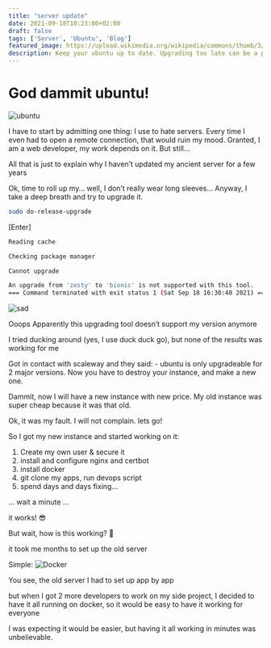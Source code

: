 ```yaml
---
title: "server update"
date: 2021-09-18T10:23:00+02:00
draft: false
tags: ['Server', 'Ubuntu', 'Blog']
featured_image: https://upload.wikimedia.org/wikipedia/commons/thumb/3/3a/Logo-ubuntu_no%28r%29-black_orange-hex.svg/500px-Logo-ubuntu_no%28r%29-black_orange-hex.svg.png
description: Keep your ubuntu up to date. Upgrading too late can be a pain...
---
```


# God dammit ubuntu!

![ubuntu](https://upload.wikimedia.org/wikipedia/commons/thumb/3/3a/Logo-ubuntu_no%28r%29-black_orange-hex.svg/500px-Logo-ubuntu_no%28r%29-black_orange-hex.svg.png)

I have to start by admitting one thing: I use to hate servers. Every time I even had to open a remote connection, that would ruin my mood. Granted, I am a web developer, my work depends on it. But still…

All that is just to explain why I haven’t updated my ancient server for a few years

Ok, time to roll up my… well, I don’t really wear long sleeves… Anyway, I take a deep breath and try to upgrade it.

```bash
sudo do-release-upgrade
```

[Enter]

```bash
Reading cache

Checking package manager

Cannot upgrade 

An upgrade from 'zesty' to 'bionic' is not supported with this tool. 
=== Command terminated with exit status 1 (Sat Sep 18 16:30:40 2021) ===
```

![sad](https://www.jing.fm/clipimg/full/96-960582_art-depressed-white-easy-sad-person-drawing.png)

Ooops Apparently this upgrading tool doesn’t support my version anymore

I tried ducking around (yes, I use duck duck go), but none of the results was working for me

Got in contact with scaleway and they said: - ubuntu is only upgradeable for 2 major versions. Now you have to destroy your instance, and make a new one.

Dammit, now I will have a new instance with new price. My old instance was super cheap because it was that old.

Ok, it was my fault. I will not complain. lets go!

So I got my new instance and started working on it:

1. Create my own user & secure it
2. install and configure nginx and certbot
3. install docker
4. git clone my apps, run devops script
5. spend days and days fixing…

… wait a minute …

it works! 😎

But wait, how is this working? 🤔

it took me months to set up the old server

Simple:
![Docker](https://duckduckgo.com/i/def4b5e6.png)

You see, the old server I had to set up app by app

but when I got 2 more developers to work on my side project, I decided to have it all running on docker, so it would be easy to have it working for everyone

I was expecting it would be easier, but having it all working in minutes was unbelievable.